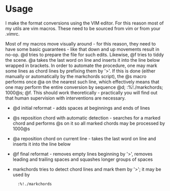 Usage
=====
I make the format conversions using the VIM editor. For this reason most of my utils are vim macros. These need to be sourced from vim or from your .vimrc.

Most of my macros move visually around - for this reason, they need to have some basic guarantees - like that down and up movements result in no-op. @d tries to prepare the file for such edits. Likewise, @f tries to tiddy the scene. @a takes the last word on line and inserts it into the line below wrapped in brackets. In order to automate the procedure, one may mark some lines as chord lines by prefixing them by '>'. If this is done (either manually or automatically by the markchords script), the @s macro performs once @a on the nearest such line, which effectively means that one may perform the entire conversion by sequence @d; :%!./markchords; 1000@s; @f. This should work theoretically - practically you will find out that human supervision with interventions are necessary.

* @d initial reformat - adds spaces at beginnings and ends of lines

* @s reposition chord with automatic detection - searches for a marked chord and performs @s on it so all marked chords may be processed by 1000@s

* @a reposition chord on current line - takes the last word on line and inserts it into the line below

* @f final reformat - removes empty lines beginning by '>', removes leading and trailing spaces and squashes longer groups of spaces

* markchords tries to detect chord lines and mark them by '>'; it may be used by

        :%!./markchords


